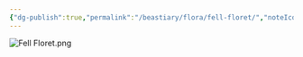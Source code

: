 ```yaml
---
{"dg-publish":true,"permalink":"/beastiary/flora/fell-floret/","noteIcon":"","updated":"2025-02-23T14:09:43.645-08:00"}
---
```


![Fell Floret.png](/img/user/zz.%20Behind%20the%20Scenes/Resources/Fell%20Floret.png)